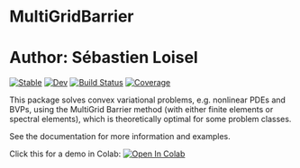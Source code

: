 # MultiGridBarrier

# Author: Sébastien Loisel

[![Stable](https://img.shields.io/badge/docs-stable-blue.svg)](https://sloisel.github.io/MultiGridBarrier.jl/stable/)
[![Dev](https://img.shields.io/badge/docs-dev-blue.svg)](https://sloisel.github.io/MultiGridBarrier.jl/dev/)
[![Build Status](https://github.com/sloisel/MultiGridBarrier.jl/actions/workflows/CI.yml/badge.svg?branch=main)](https://github.com/sloisel/MultiGridBarrier.jl/actions/workflows/CI.yml?query=branch%3Amain)
[![Coverage](https://codecov.io/gh/sloisel/MultiGridBarrier.jl/branch/main/graph/badge.svg)](https://codecov.io/gh/sloisel/MultiGridBarrier.jl)

This package solves convex variational problems, e.g. nonlinear PDEs and BVPs, using the MultiGrid Barrier method (with either finite elements or spectral elements), which is theoretically optimal for some problem classes.

See the documentation for more information and examples.

Click this for a demo in Colab: [![Open In Colab](https://colab.research.google.com/assets/colab-badge.svg)](https://colab.research.google.com/github/sloisel/MultiGridBarrier.jl/blob/master/demo/MultiGridBarrierDemo.ipynb)
